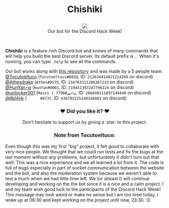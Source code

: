 # <p align="center">Chishiki</p>
<p align="center"><img src="https://cdn.discordapp.com/attachments/592105115872133160/594299077060198412/logoaaaa.png"><br>Our bot for the Discord Hack Week!</p><br>

**Chishiki** is a feature-rich Discord bot and knows of many commands that will help you build the best Discord server. Its default prefix is `.`. When it's running, you can type `.help` to see all the commands.

Our bot works along with [this repository](https://github.com/Tocutoeltuco/hackweeksite) and was made by a 5 people team:<br>
[@Tocutoeltuco](https://github.com/Tocutoeltuco) (`Tocutoeltuco#0018`, ID: `212634414021214209` on discord)<br>
[@Athesdrake](https://github.com/Athesdrake) (`Athes#9575`, ID: `234763311206367233` on discord)<br>
[@HunYan-io](https://github.com/HunYan-io) (`HunYan#0001`, ID: `219451307247796224` on discord)<br>
[@unlocker001](https://github.com/unlocker001) (`Massi | ماسي#7790`, ID: `266640111897149440` on discord)<br>
[@tlbl4nk](https://github.com/tlbl4nk) (`󠂪󠂪 󠂪󠂪 󠂪󠂪󠂪󠂪 󠂪󠂪 󠂪󠂪󠂪󠂪 󠂪󠂪 󠂪󠂪#8737`, ID: `436703225140346881` on discord)<br>

### <p align="center">:heart: Did you like it? :heart:</p>
<p align="center">Don't hesitate to support us by giving a :star: to this project.</p>

### <p align="center">Note from Tocutoeltuco:</p>
Even though this was my first "big" project, it felt good to collaborate with very nice people. We thought that we could run tests and fix the bugs at the last moment without any problems, but unfortunately it didn't turn out that well. This was a nice experience and we all learned a lot from it. The code is full of bugs especially in part of socket communication between the website and the bot, and also the moderation system because we weren't able to test a much when we had little time left. We (or atleast I) will continue developing and working on the the bot since it is a nice and a calm project. I and my team wish good luck to the participants of the Discord Hack Week! This message may look weird or make no sense but I am too tired today, I woke up at 06:30 and kept working on the project until now, 23:30. :D
